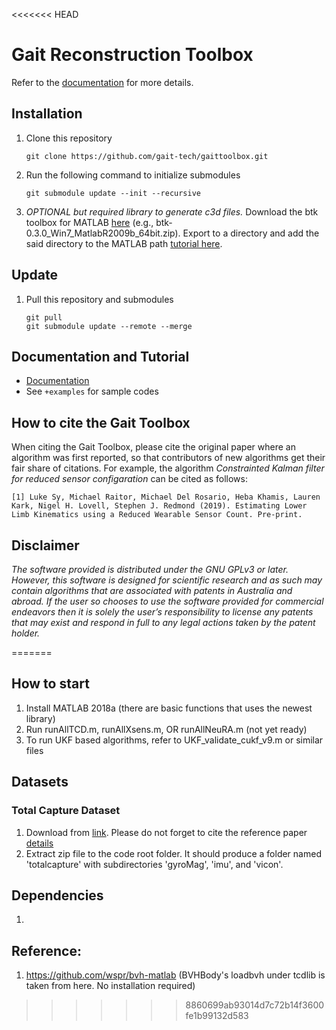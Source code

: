 <<<<<<< HEAD
# Gait Reconstruction Toolbox

Refer to the [documentation](https://gait-tech.github.io/gaittoolbox/) for more details.

## Installation

1. Clone this repository 
	```
	git clone https://github.com/gait-tech/gaittoolbox.git
	```
2. Run the following command to initialize submodules
	```
	git submodule update --init --recursive
	```
3. *OPTIONAL but required library to generate c3d files.* Download the btk toolbox for MATLAB [here](https://code.google.com/archive/p/b-tk/downloads) (e.g., btk-0.3.0_Win7_MatlabR2009b_64bit.zip). Export to a directory and add the said directory to the MATLAB path [tutorial here](https://au.mathworks.com/help/matlab/matlab_env/add-remove-or-reorder-folders-on-the-search-path.html).

## Update
1. Pull this repository and submodules
	```
	git pull
	git submodule update --remote --merge
	```

## Documentation and Tutorial

* [Documentation](https://gait-tech.github.io/gaittoolbox/)
* See `+examples` for sample codes

## How to cite the Gait Toolbox

When citing the Gait Toolbox, please cite the original paper where an algorithm was first reported, so that contributors of new algorithms get their fair share of citations. For example, the algorithm *Constrainted Kalman filter for reduced sensor configaration* can be cited as follows:

	[1] Luke Sy, Michael Raitor, Michael Del Rosario, Heba Khamis, Lauren Kark, Nigel H. Lovell, Stephen J. Redmond (2019). Estimating Lower Limb Kinematics using a Reduced Wearable Sensor Count. Pre-print.

## Disclaimer
*The software provided is distributed under the GNU GPLv3 or later. However, this software is designed for scientific research and as such may contain algorithms that are associated with patents in Australia and abroad. If the user so chooses to use the software provided for commercial endeavors then it is solely the user’s responsibility to license any patents that may exist and respond in full to any legal actions taken by the patent holder.*

=======
## How to start
1. Install MATLAB 2018a (there are basic functions that uses the newest library)
1. Run runAllTCD.m, runAllXsens.m, OR runAllNeuRA.m (not yet ready)
1. To run UKF based algorithms, refer to UKF_validate_cukf_v9.m or similar files

## Datasets
### Total Capture Dataset
1. Download from [link](https://unsw-my.sharepoint.com/:u:/g/personal/z5151460_ad_unsw_edu_au/EeKUGznFC3tAjUneixJmh64B93ozvw5uKnYt9gl2KecDxw?e=EjeVeP). Please do not forget to cite the reference paper [details](http://cvssp.org/data/totalcapture/)
1. Extract zip file to the code root folder. It should produce a folder named 'totalcapture' with subdirectories 'gyroMag', 'imu', and 'vicon'.

## Dependencies
1. 

## Reference:
1. https://github.com/wspr/bvh-matlab (BVHBody's loadbvh under tcdlib is taken from here. No installation required)
>>>>>>> 8860699ab93014d7c72b14f3600fe1b99132d583
